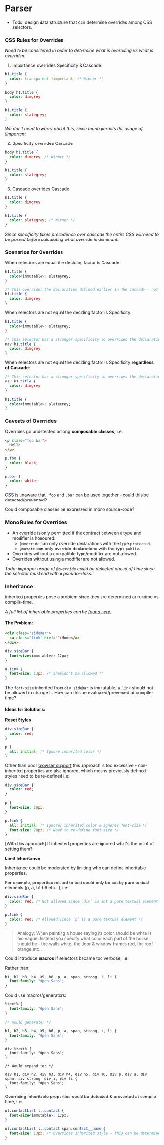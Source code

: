 # Parser

- Todo: design data structure that can determine overrides among CSS selectors.

### CSS Rules for Overrides
*Need to be considered in order to determine what is overriding vs what is overriden.*

1) Importance overrides Specificity & Cascade:

```css
h1.title {
  color: transparent !important; /* Winner */
}

body h1.title {
  color: dimgrey;
}

h1.title {
  color: slategrey;
}
```

*We don't need to worry about this, since mono permits the usage of !important*

2) Specificity overrides Cascade

```css
body h1.title {
  color: dimgrey; /* Winner */
}

h1.title {
  color: slategrey;
}
```

3) Cascade overrides Cascade

```css
h1.title {
  color: dimgrey;
}

h1.title {
  color: slategrey; /* Winner */
}
```

*Since specificity takes precedence over cascade the entire CSS will need to be parsed before calculating what override is dominant.*

### Scenarios for Overrides

When selectors are equal the deciding factor is Cascade:

```css
h1.title {
  color<immutable>: slategrey;
}

/* This overrides the declaration defined earlier in the cascade - not allowed since color is immutable */
h1.title {
  color: dimgrey;
}
```

When selectors are not equal the deciding factor is Specificity:

```css
h1.title {
  color<immutable>: slategrey;
}

/* This selector has a stronger specificity so overrides the declaration defined earlier in the cascade - not allowed since color is immutable */
nav h1.title {
  color: dimgrey;
}
```

When selectors are not equal the deciding factor is Specificity **regardless of Cascade**:

```css
/* This selector has a stronger specificity so overrides the declaration defined later in the cascade - not allowed since color is immutable */
nav h1.title {
  color: dimgrey;
}

h1.title {
  color<immutable>: slategrey;
}
```

### Caveats of Overrides

Overrides go undetected among **composable classes**, i.e:

```html
<p class="foo bar">
  Hello
</p>
```

```css
p.foo {
  color: black;
}

p.bar {
  color: white;
}
```

CSS is unaware that `.foo` and `.bar` can be used together - could this be detected/prevented?

Could composable classes be expressed in mono source-code?

### Mono Rules for Overrides

- An override is only permitted if the contract between a type and modifier is honoured:
  - `@override` can only override declarations with the type `protected`.
  - `@mutate` can only override declarations with the type `public`.
- Overrides without a compatible type/modifier are not allowed.
- Overrides without using a modifier are not allowed.

*Todo: improper usage of `@override` could be detected ahead of time since the selector must end with a pseudo-class.*

### Inheritance

Inherited properties pose a problem since they are determined at runtime vs compile-time.

*A full list of inheritable properties can be [found here.](https://stackoverflow.com/questions/5612302/which-css-properties-are-inherited)*

#### The Problem:

```html
<div class="sideBar">
  <a class="link" href="">Home</a>
</div>
```

```css
div.sideBar {
  font-size<immutable>: 12px;
}

a.link {
  font-size: 13px; /* Shouldn't be allowed */
}
```

The `font-size` inherited from `div.sideBar` is immutable, `a.link` should not be allowed to change it. How can this be evaluated/prevented at compile-time?

#### Ideas for Solutions:

**Reset Styles**

```css
div.sideBar {
  color: red;
}

p {
  all: initial; /* Ignore inherited color */
}
```

Other than poor [browser support](https://developer.mozilla.org/en-US/docs/Web/CSS/all#Browser_compatibility) this approach is too excessive - non-inherited properties are also ignored, which means previously defined styles need to be re-defined i.e:

```css
div.sideBar {
  color: red;
}

p {
  font-size: 20px;
}

p.link {
  all: initial; /* Ignores inherited color & ignores font-size */
  font-size: 20px; /* Need to re-define font-size */
}
```

[With this approach] If inherited properties are ignored what's the point of setting them?

**Limit Inheritance**

Inheritance could be moderated by limiting who can define inheritable properties.

For example, properties related to text could only be set by pure textual elements (p, a, h1-h6 etc...), i.e:

```css
div.sideBar {
  color: red; /* Not allowed since `div` is not a pure textual element */
}

p.link {
  color: red; /* Allowed since `p` is a pure textual element */
}
```

> Analogy: When painting a house saying its color should be white is too vague. Instead you specify what color each part of the house should be - the walls white, the door & window frames red, the roof orange etc...

Could introduce **macros** if selectors became too verbose, i.e:

Rather than:

```css
h1, h2, h3, h4, h5, h6, p, a, span, strong, i, li {
  font-family: "Open Sans";
}
```

Could use macros/generators:

```css
%text% {
  font-family: "Open Sans";
}

/* Would generate: */

h1, h2, h3, h4, h5, h6, p, a, span, strong, i, li {
  font-family: "Open Sans";
}
```

```
div %text% {
  font-family: "Open Sans";
}

/* Would expand to: */

div h1, div h2, div h3, div h4, div h5, div h6, div p, div a, div span, div strong, div i, div li {
  font-family: "Open Sans";
}
```

Overriding inheritable properties could be detected & prevented at compile-time, i.e:

```css
ul.contactList li.contact {
  font-size<immutable>: 12px;
}

ul.contactList li.contact span.contact__name {
  font-size: 13px; /* Overrides inherited style - this can be determined at compile-time */
}
```